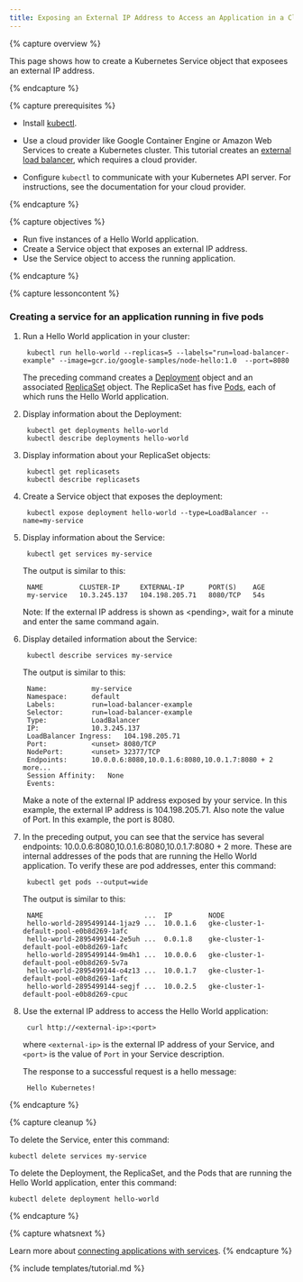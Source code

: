 ```yaml
---
title: Exposing an External IP Address to Access an Application in a Cluster
---
```


{% capture overview %}

This page shows how to create a Kubernetes Service object that exposees an
external IP address.

{% endcapture %}


{% capture prerequisites %}

 * Install [kubectl](http://kubernetes.io/docs/user-guide/prereqs).

 * Use a cloud provider like Google Container Engine or Amazon Web Services to
 create a Kubernetes cluster. This tutorial creates an
 [external load balancer](/docs/user-guide/load-balancer/),
 which requires a cloud provider.

 * Configure `kubectl` to communicate with your Kubernetes API server. For
 instructions, see the documentation for your cloud provider.

{% endcapture %}


{% capture objectives %}

* Run five instances of a Hello World application.
* Create a Service object that exposes an external IP address.
* Use the Service object to access the running application.

{% endcapture %}


{% capture lessoncontent %}

### Creating a service for an application running in five pods

1. Run a Hello World application in your cluster:

        kubectl run hello-world --replicas=5 --labels="run=load-balancer-example" --image=gcr.io/google-samples/node-hello:1.0  --port=8080

    The preceding command creates a
    [Deployment](/docs/user-guide/deployments/)
    object and an associated
    [ReplicaSet](/docs/user-guide/replicasets/)
    object. The ReplicaSet has five
    [Pods](/docs/user-guide/pods/),
    each of which runs the Hello World application.

1. Display information about the Deployment:

        kubectl get deployments hello-world
        kubectl describe deployments hello-world

1. Display information about your ReplicaSet objects:

        kubectl get replicasets
        kubectl describe replicasets

1. Create a Service object that exposes the deployment:

        kubectl expose deployment hello-world --type=LoadBalancer --name=my-service

1. Display information about the Service:

        kubectl get services my-service

    The output is similar to this:

        NAME         CLUSTER-IP     EXTERNAL-IP      PORT(S)    AGE
        my-service   10.3.245.137   104.198.205.71   8080/TCP   54s

    Note: If the external IP address is shown as \<pending\>, wait for a minute
    and enter the same command again.

1. Display detailed information about the Service:

        kubectl describe services my-service

    The output is similar to this:

        Name:           my-service
        Namespace:      default
        Labels:         run=load-balancer-example
        Selector:       run=load-balancer-example
        Type:           LoadBalancer
        IP:             10.3.245.137
        LoadBalancer Ingress:   104.198.205.71
        Port:           <unset> 8080/TCP
        NodePort:       <unset> 32377/TCP
        Endpoints:      10.0.0.6:8080,10.0.1.6:8080,10.0.1.7:8080 + 2 more...
        Session Affinity:   None
        Events:

    Make a note of the external IP address exposed by your service. In this
    example, the external IP address is 104.198.205.71. Also note
    the value of Port. In this example, the port is 8080.

1. In the preceding output, you can see that the service has several endpoints:
   10.0.0.6:8080,10.0.1.6:8080,10.0.1.7:8080 + 2 more. These are internal
   addresses of the pods that are running the Hello World application. To
   verify these are pod addresses, enter this command:

        kubectl get pods --output=wide

    The output is similar to this:

        NAME                         ...  IP         NODE
        hello-world-2895499144-1jaz9 ...  10.0.1.6   gke-cluster-1-default-pool-e0b8d269-1afc
        hello-world-2895499144-2e5uh ...  0.0.1.8    gke-cluster-1-default-pool-e0b8d269-1afc
        hello-world-2895499144-9m4h1 ...  10.0.0.6   gke-cluster-1-default-pool-e0b8d269-5v7a
        hello-world-2895499144-o4z13 ...  10.0.1.7   gke-cluster-1-default-pool-e0b8d269-1afc
        hello-world-2895499144-segjf ...  10.0.2.5   gke-cluster-1-default-pool-e0b8d269-cpuc

1. Use the external IP address to access the Hello World application:

        curl http://<external-ip>:<port>

    where `<external-ip>` is the external IP address of your Service,
    and `<port>` is the value of `Port` in your Service description.

    The response to a successful request is a hello message:

        Hello Kubernetes!

{% endcapture %}


{% capture cleanup %}

To delete the Service, enter this command:

    kubectl delete services my-service

To delete the Deployment, the ReplicaSet, and the Pods that are running
the Hello World application, enter this command:

    kubectl delete deployment hello-world

{% endcapture %}


{% capture whatsnext %}

Learn more about
[connecting applications with services](/docs/user-guide/connecting-applications/).
{% endcapture %}

{% include templates/tutorial.md %}


